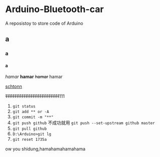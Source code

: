 # Arduino-Bluetooth-car
A reposistoy to store code of Arduino

## a
### a
#### a

*hamar* **hamar** ~~hamar~~ hamar

[schtonn](https://schtonn.github.io)

![]()~~111111111111111111111111111111~~111

1. `git status`
2. `git add ** or -A`
3. `git commit -m "**"`
4. `git push github` 不成功就用 `git push --set-upstream github master`
5. `git pull github`
6. `D:\Arduino>git lg`
7. `git reset 1735a`

ow you shidung,hamahamahamahama